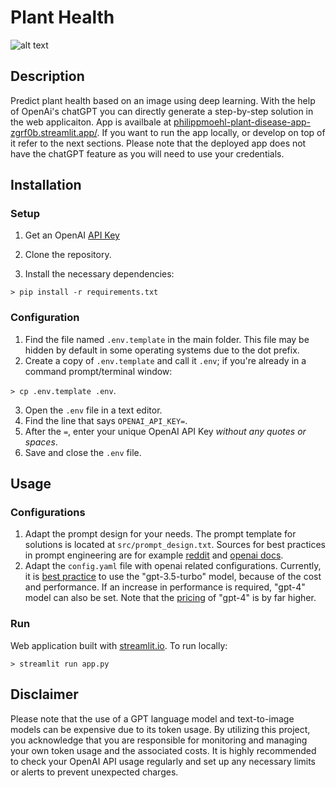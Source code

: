Plant Health
=================

![alt text](imgs/streamlit.gif "gif")

Description
-----------------
Predict plant health based on an image using deep learning. With the help of OpenAi's chatGPT you can directly generate a step-by-step solution in the web applicaiton. App is availbale at [philippmoehl-plant-disease-app-zgrf0b.streamlit.app/](https://philippmoehl-plant-disease-app-zgrf0b.streamlit.app/). If you want to run the app locally, or develop on top of it refer to the next sections. Please note that the deployed app does not have the chatGPT feature as you will need to use your credentials.


Installation
---------------

### Setup
1. Get an OpenAI [API Key](https://platform.openai.com/account/api-keys)

2. Clone the repository.

3. Install the necessary dependencies:

`> pip install -r requirements.txt`


### Configuration

1. Find the file named `.env.template` in the main folder. This file may
    be hidden by default in some operating systems due to the dot prefix.
2. Create a copy of `.env.template` and call it `.env`;
    if you're already in a command prompt/terminal window: 
    
`> cp .env.template .env`.

3. Open the `.env` file in a text editor.
4. Find the line that says `OPENAI_API_KEY=`.
5. After the `=`, enter your unique OpenAI API Key *without any quotes or spaces*.
6. Save and close the `.env` file.


Usage
-----------------

### Configurations

1. Adapt the prompt design for your needs. The prompt template for solutions is located at `src/prompt_design.txt`. 
Sources for best practices in prompt engineering are for example [reddit](https://www.reddit.com/r/PromptEngineering/) 
and [openai docs](https://help.openai.com/en/articles/6654000-best-practices-for-prompt-engineering-with-openai-api).
2. Adapt the `config.yaml` file with openai related configurations. Currently, it is [best 
practice](https://platform.openai.com/docs/guides/gpt) to use the "gpt-3.5-turbo" model, because of the cost and 
performance. If an increase in performance is required, "gpt-4" model can also be set. Note that
the [pricing](https://openai.com/pricing) of "gpt-4" is by far higher.

### Run
Web application built with [streamlit.io](https://streamlit.io/). To run locally:

`> streamlit run app.py`

Disclaimer
---------------
Please note that the use of a GPT language model and text-to-image models can be expensive due to its token usage. By utilizing this project, 
you acknowledge that you are responsible for monitoring and managing your own token usage and the associated costs. It 
is highly recommended to check your OpenAI API usage regularly and set up any necessary limits or alerts to prevent unexpected charges.